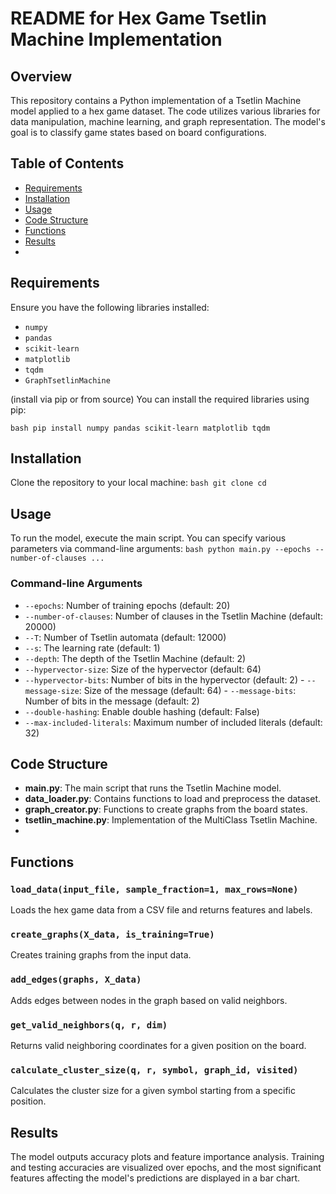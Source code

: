# README for Hex Game Tsetlin Machine Implementation
## Overview
This repository contains a Python implementation of a Tsetlin Machine model applied to a hex game dataset. 
The code utilizes various libraries for data manipulation, machine learning, and graph representation. The model's goal is to classify game states based on board configurations. 
## Table of Contents 
- [Requirements](#requirements)
- [Installation](#installation)
- [Usage](#usage)
- [Code Structure](#code-structure)
- [Functions](#functions)
- [Results](#results)
- 
## Requirements 
Ensure you have the following libraries installed:
- `numpy`
- `pandas`
- `scikit-learn`
- `matplotlib`
- `tqdm`
- `GraphTsetlinMachine`


(install via pip or from source)
You can install the required libraries using pip: 
 
 ```bash pip install numpy pandas scikit-learn matplotlib tqdm ``` 
 ## Installation
 Clone the repository to your local machine: ```bash git clone cd ```
 ## Usage 
 To run the model, execute the main script. You can specify various parameters via command-line arguments:
 ```bash python main.py --epochs --number-of-clauses ... ``` 
 ### Command-line Arguments 
 - `--epochs`: Number of training epochs (default: 20)
 - `--number-of-clauses`: Number of clauses in the Tsetlin Machine (default: 20000)
 - `--T`: Number of Tsetlin automata (default: 12000)
 - `--s`: The learning rate (default: 1)
 - `--depth`: The depth of the Tsetlin Machine (default: 2)
 - `--hypervector-size`: Size of the hypervector (default: 64)
 - `--hypervector-bits`: Number of bits in the hypervector (default: 2) - `--message-size`: Size of the message (default: 64) - `--message-bits`: Number of bits in the message (default: 2) 
 - `--double-hashing`: Enable double hashing (default: False)
 - `--max-included-literals`: Maximum number of included literals (default: 32)
 
## Code Structure 
- **main.py**: The main script that runs the Tsetlin Machine model.
- **data_loader.py**: Contains functions to load and preprocess the dataset.
- **graph_creator.py**: Functions to create graphs from the board states.
- **tsetlin_machine.py**: Implementation of the MultiClass Tsetlin Machine.
-
  

## Functions

### `load_data(input_file, sample_fraction=1, max_rows=None)`
Loads the hex game data from a CSV file and returns features and labels.

### `create_graphs(X_data, is_training=True)`
Creates training graphs from the input data. 

### `add_edges(graphs, X_data)` 
Adds edges between nodes in the graph based on valid neighbors. 

### `get_valid_neighbors(q, r, dim)` 
Returns valid neighboring coordinates for a given position on the board. 

### `calculate_cluster_size(q, r, symbol, graph_id, visited)` 
Calculates the cluster size for a given symbol starting from a specific position. 

## Results 
The model outputs accuracy plots and feature importance analysis. Training and testing accuracies are visualized over epochs, and the most significant features affecting the model's predictions are displayed in a bar chart.
